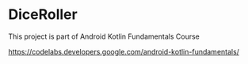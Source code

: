 # DiceRoller
This project is part of Android Kotlin Fundamentals Course

https://codelabs.developers.google.com/android-kotlin-fundamentals/
